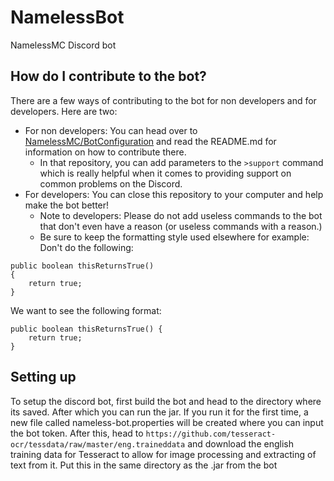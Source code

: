# NamelessBot
NamelessMC Discord bot

## How do I contribute to the bot?
There are a few ways of contributing to the bot for non developers and for developers. Here are two:
- For non developers: You can head over to [NamelessMC/BotConfiguration](https://github.com/NamelessMC/BotConfiguration) and read the README.md for information on how to contribute there.
  - In that repository, you can add parameters to the `>support` command which is really helpful when it comes to providing support on common problems on the Discord.
- For developers: You can close this repository to your computer and help make the bot better!
  - Note to developers: Please do not add useless commands to the bot that don't even have a reason (or useless commands with a reason.)
  - Be sure to keep the formatting style used elsewhere for example:
Don't do the following:
```
public boolean thisReturnsTrue()
{
    return true;
}
```
We want to see the following format:
```
public boolean thisReturnsTrue() {
    return true;
}
```

## Setting up

To setup the discord bot, first build the bot and head to the directory where its saved. After which you can run the jar. If you run it for the first time, a new file called nameless-bot.properties will be created where you can input the bot token. After this, head to `https://github.com/tesseract-ocr/tessdata/raw/master/eng.traineddata` and download the english training data for Tesseract to allow for image processing and extracting of text from it. Put this in the same directory as the .jar from the bot

